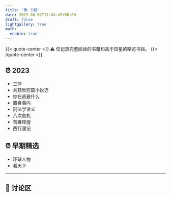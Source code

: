 ```yaml
---
title: "📚 书籍"
date: 2019-08-02T11:04:49+08:00
draft: false
lightgallery: true
math:
  enable: true
---
```


{{< quote-center >}}
⚠️ 仅记录完整阅读的书籍和高于四星的略览书目。
{{< /quote-center >}}

## ⏰ 2023

- 三体
- 刘慈欣短篇小说选
- 你在逃避什么
- 置身事内
- 刑法学讲义
- 八次危机
- 苦难辉煌
- 西行漫记

## ⏰ 早期精选

- 环球人物
- 看天下

---

## 💬 讨论区